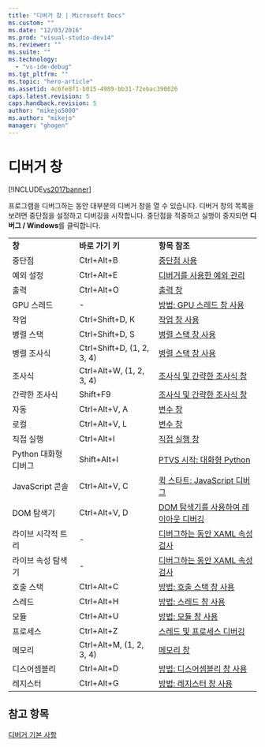 ```yaml
---
title: "디버거 창 | Microsoft Docs"
ms.custom: ""
ms.date: "12/03/2016"
ms.prod: "visual-studio-dev14"
ms.reviewer: ""
ms.suite: ""
ms.technology: 
  - "vs-ide-debug"
ms.tgt_pltfrm: ""
ms.topic: "hero-article"
ms.assetid: 4c6fe8f1-b015-4989-bb31-72ebac390026
caps.latest.revision: 5
caps.handback.revision: 5
author: "mikejo5000"
ms.author: "mikejo"
manager: "ghogen"
---
```

# 디버거 창
[!INCLUDE[vs2017banner](../code-quality/includes/vs2017banner.md)]

프로그램을 디버그하는 동안 대부분의 디버거 창을 열 수 있습니다. 디버거 창의 목록을 보려면 중단점을 설정하고 디버깅을 시작합니다. 중단점을 적중하고 실행이 중지되면 **디버그 \/ Windows**를 클릭합니다.  
  
||||  
|-|-|-|  
|**창**|**바로 가기 키**|**항목 참조**|  
|중단점|Ctrl\+Alt\+B|[중단점 사용](../debugger/using-breakpoints.md)|  
|예외 설정|Ctrl\+Alt\+E|[디버거를 사용한 예외 관리](../debugger/managing-exceptions-with-the-debugger.md)|  
|출력|Ctrl\+Alt\+O|[출력 창](../ide/reference/output-window.md)|  
|GPU 스레드|\-|[방법: GPU 스레드 창 사용](../debugger/how-to-use-the-gpu-threads-window.md)|  
|작업|Ctrl\+Shift\+D, K|[작업 창 사용](../debugger/using-the-tasks-window.md)|  
|병렬 스택|Ctrl\+Shift\+D, S|[병렬 스택 창 사용](../debugger/using-the-parallel-stacks-window.md)|  
|병렬 조사식|Ctrl\+Shift\+D, \(1, 2, 3, 4\)|[병렬 스택 창 사용](../debugger/using-the-parallel-stacks-window.md)|  
|조사식|Ctrl\+Alt\+W, \(1, 2, 3, 4\)|[조사식 및 간략한 조사식 창](../debugger/watch-and-quickwatch-windows.md)|  
|간략한 조사식|Shift\+F9|[조사식 및 간략한 조사식 창](../debugger/watch-and-quickwatch-windows.md)|  
|자동|Ctrl\+Alt\+V, A|[변수 창](../Topic/Variable%20Windows.md)|  
|로컬|Ctrl\+Alt\+V, L|[변수 창](../Topic/Variable%20Windows.md)|  
|직접 실행|Ctrl\+Alt\+I|[직접 실행 창](../ide/reference/immediate-window.md)|  
|Python 대화형 디버그|Shift\+Alt\+I|[PTVS 시작: 대화형 Python](../python/getting-started-with-ptvs-interactive-python.md)|  
|JavaScript 콘솔|Ctrl\+Alt\+V, C|[퀵 스타트: JavaScript 디버그](../debugger/quickstart-debug-javascript-using-the-console.md)|  
|DOM 탐색기|Ctrl\+Alt\+V, D|[DOM 탐색기를 사용하여 레이아웃 디버깅](../debugger/debug-layout-using-dom-explorer.md)|  
|라이브 시각적 트리|\-|[디버그하는 동안 XAML 속성 검사](../debugger/inspect-xaml-properties-while-debugging.md)|  
|라이브 속성 탐색기|\-|[디버그하는 동안 XAML 속성 검사](../debugger/inspect-xaml-properties-while-debugging.md)|  
|호출 스택|Ctrl\+Alt\+C|[방법: 호출 스택 창 사용](../debugger/how-to-use-the-call-stack-window.md)|  
|스레드|Ctrl\+Alt\+H|[방법: 스레드 창 사용](../debugger/how-to-use-the-threads-window.md)|  
|모듈|Ctrl\+Alt\+U|[방법: 모듈 창 사용](../debugger/how-to-use-the-modules-window.md)|  
|프로세스|Ctrl\+Alt\+Z|[스레드 및 프로세스 디버깅](../debugger/debug-threads-and-processes.md)|  
|메모리|Ctrl\+Alt\+M, \(1, 2, 3, 4\)|[메모리 창](../debugger/memory-windows.md)|  
|디스어셈블리|Ctrl\+Alt\+D|[방법: 디스어셈블리 창 사용](../debugger/how-to-use-the-disassembly-window.md)|  
|레지스터|Ctrl\+Alt\+G|[방법: 레지스터 창 사용](../debugger/how-to-use-the-registers-window.md)|  
  
## 참고 항목  
 [디버거 기본 사항](../debugger/debugger-basics.md)